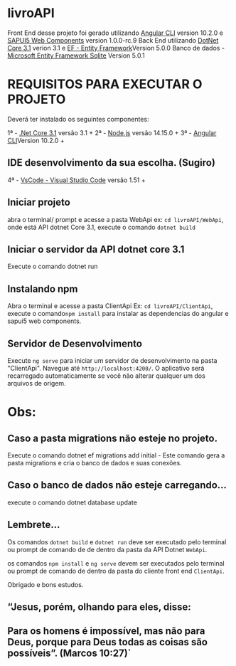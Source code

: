# livroAPI

Front End desse projeto foi gerado utilizando [Angular CLI](https://github.com/angular/angular-cli) version 10.2.0 e [SAPUI5 Web Components](https://sap.github.io/ui5-webcomponents/playground) version 1.0.0-rc.9
Back End utilizando [DotNet Core 3.1](https://dotnet.microsoft.com/download/dotnet/current) verion 3.1 e [EF - Entity Framework](https://docs.microsoft.com/pt-br/ef/core/)Version 5.0.0
Banco de dados - [Microsoft Entity Framework Sqlite](https://docs.microsoft.com/pt-br/ef/core/providers/sqlite/?tabs=dotnet-core-cli) Version 5.0.1

# REQUISITOS PARA EXECUTAR O PROJETO

Deverá ter instalado os seguintes componentes:

1ª - [.Net Core 3.1](https://dotnet.microsoft.com/download/dotnet-core/3.1) versão 3.1 +
2ª - [Node.js](https://nodejs.org/en/) versão 14.15.0 +
3ª - [Angular CLI](https://angular.io/guide/setup-local)Version 10.2.0 +

## IDE desenvolvimento da sua escolha. (Sugiro)

4ª - [VsCode - Visual Studio Code](https://code.visualstudio.com/) versão 1.51 +

## Iniciar projeto
abra o terminal/ prompt e acesse a pasta WebApi ex: `cd livroAPI/WebApi`, onde está API dotnet Core 3.1, execute o comando  `dotnet build`

## Iniciar o servidor da API dotnet core 3.1
Execute o comando dotnet run

## Instalando npm
Abra o terminal e acesse a pasta ClientApi Ex: `cd livroAPI/ClientApi`, execute o comando`npm install` para instalar as dependencias do angular e sapui5 web components.

## Servidor de Desenvolvimento
Execute `ng serve` para iniciar um servidor de desenvolvimento na pasta "ClientApi". Navegue até `http://localhost:4200/`. O aplicativo será recarregado automaticamente se você não alterar qualquer um dos arquivos de origem.


# Obs:

## Caso a pasta migrations não esteje no projeto.
Execute o comando dotnet ef migrations add initial  - Este comando gera a pasta migrations e cria o banco de dados e suas conexões.

## Caso o banco de dados não esteje carregando...
execute o comando dotnet database update

## Lembrete...
Os comandos `dotnet build` e `dotnet run` deve ser executado pelo terminal ou prompt de comando de de dentro da pasta da API Dotnet `WebApi`.

os comandos `npm install` e `ng serve` devem ser executados pelo terminal ou prompt de comando de dentro da pasta do cliente front end `ClientApi`.


Obrigado e bons estudos.





## “Jesus, porém, olhando para eles, disse:

## Para os homens é impossível, mas não para Deus, porque para Deus todas as coisas são possíveis”. (Marcos 10:27)`

